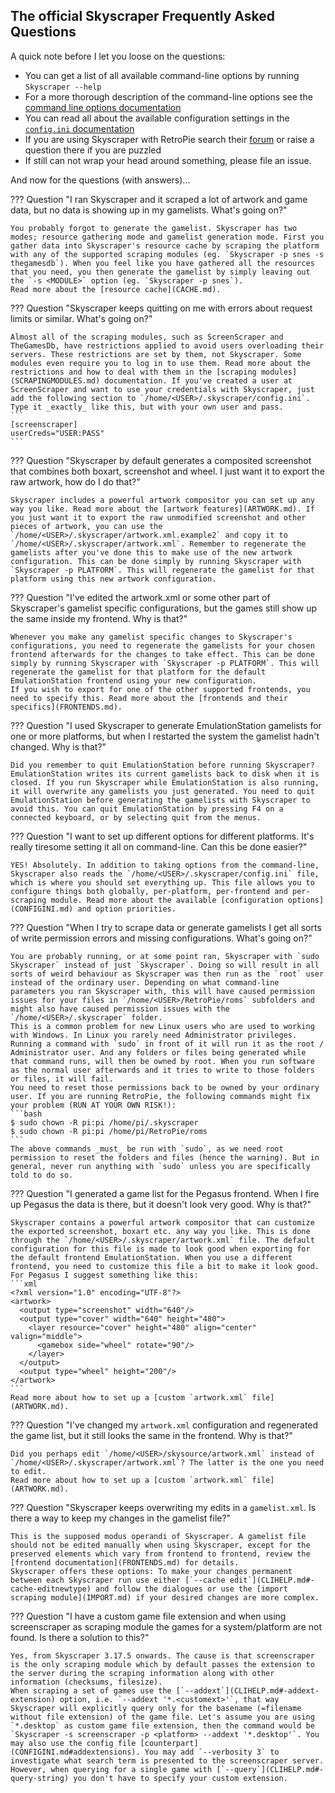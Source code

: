 ## The official Skyscraper Frequently Asked Questions

A quick note before I let you loose on the questions:

-   You can get a list of all available command-line options by running `Skyscraper --help`
-   For a more thorough description of the command-line options see the [command line options documentation](CLIHELP.md)
-   You can read all about the available configuration settings in the [`config.ini` documentation](CONFIGINI.md)
-   If you are using Skyscraper with RetroPie search their [forum](https://retropie.org.uk/forum/) or raise a question there if you are puzzled
-   If still can not wrap your head around something, please file an issue. 

And now for the questions (with answers)...

??? Question "I ran Skyscraper and it scraped a lot of artwork and game data, but no data is showing up in my gamelists. What's going on?"

    You probably forgot to generate the gamelist. Skyscraper has two modes; resource gathering mode and gamelist generation mode. First you gather data into Skyscraper's resource cache by scraping the platform with any of the supported scraping modules (eg. `Skyscraper -p snes -s thegamesdb`). When you feel like you have gathered all the resources that you need, you then generate the gamelist by simply leaving out the `-s <MODULE>` option (eg. `Skyscraper -p snes`).
    Read more about the [resource cache](CACHE.md).

??? Question "Skyscraper keeps quitting on me with errors about request limits or similar. What's going on?"

    Almost all of the scraping modules, such as ScreenScraper and TheGamesDb, have restrictions applied to avoid users overloading their servers. These restrictions are set by them, not Skyscraper. Some modules even require you to log in to use them. Read more about the restrictions and how to deal with them in the [scraping modules](SCRAPINGMODULES.md) documentation. If you've created a user at ScreenScraper and want to use your credentials with Skyscraper, just add the following section to `/home/<USER>/.skyscraper/config.ini`. Type it _exactly_ like this, but with your own user and pass.
    ```
    [screenscraper]
    userCreds="USER:PASS"
    ```

??? Question "Skyscraper by default generates a composited screenshot that combines both boxart, screenshot and wheel. I just want it to export the raw artwork, how do I do that?"

    Skyscraper includes a powerful artwork compositor you can set up any way you like. Read more about the [artwork features](ARTWORK.md). If you just want it to export the raw unmodified screenshot and other pieces of artwork, you can use the `/home/<USER>/.skyscraper/artwork.xml.example2` and copy it to `/home/<USER>/.skyscraper/artwork.xml`. Remember to regenerate the gamelists after you've done this to make use of the new artwork configuration. This can be done simply by running Skyscraper with `Skyscraper -p PLATFORM`. This will regenerate the gamelist for that platform using this new artwork configuration.

??? Question "I've edited the artwork.xml or some other part of Skyscraper's gamelist specific configurations, but the games still show up the same inside my frontend. Why is that?"

    Whenever you make any gamelist specific changes to Skyscraper's configurations, you need to regenerate the gamelists for your chosen frontend afterwards for the changes to take effect. This can be done simply by running Skyscraper with `Skyscraper -p PLATFORM`. This will regenerate the gamelist for that platform for the default EmulationStation frontend using your new configuration.
    If you wish to export for one of the other supported frontends, you need to specify this. Read more about the [frontends and their specifics](FRONTENDS.md).

??? Question "I used Skyscraper to generate EmulationStation gamelists for one or more platforms, but when I restarted the system the gamelist hadn't changed. Why is that?"

    Did you remember to quit EmulationStation before running Skyscraper? EmulationStation writes its current gamelists back to disk when it is closed. If you run Skyscraper while EmulationStation is also running, it will overwrite any gamelists you just generated. You need to quit EmulationStation before generating the gamelists with Skyscraper to avoid this. You can quit EmulationStation by pressing F4 on a connected keyboard, or by selecting quit from the menus.

??? Question "I want to set up different options for different platforms. It's really tiresome setting it all on command-line. Can this be done easier?"

    YES! Absolutely. In addition to taking options from the command-line, Skyscraper also reads the `/home/<USER>/.skyscraper/config.ini` file, which is where you should set everything up. This file allows you to configure things both globally, per-platform, per-frontend and per-scraping module. Read more about the available [configuration options](CONFIGINI.md) and option priorities.

??? Question "When I try to scrape data or generate gamelists I get all sorts of write permission errors and missing configurations. What's going on?"

    You are probably running, or at some point ran, Skyscraper with `sudo Skyscraper` instead of just `Skyscraper`. Doing so will result in all sorts of weird behaviour as Skyscraper was then run as the `root` user instead of the ordinary user. Depending on what command-line parameters you ran Skyscraper with, this will have caused permission issues for your files in `/home/<USER>/RetroPie/roms` subfolders and might also have caused permission issues with the `/home/<USER>/.skyscraper` folder.  
    This is a common problem for new Linux users who are used to working with Windows. In Linux you rarely need Administrator privileges. Running a command with `sudo` in front of it will run it as the root / Administrator user. And any folders or files being generated while that command runs, will then be owned by root. When you run software as the normal user afterwards and it tries to write to those folders or files, it will fail.  
    You need to reset those permissions back to be owned by your ordinary user. If you are running RetroPie, the following commands might fix your problem (RUN AT YOUR OWN RISK!):
    ```bash
    $ sudo chown -R pi:pi /home/pi/.skyscraper
    $ sudo chown -R pi:pi /home/pi/RetroPie/roms
    ```
    The above commands _must_ be run with `sudo`, as we need root permission to reset the folders and files (hence the warning). But in general, never run anything with `sudo` unless you are specifically told to do so.

??? Question "I generated a game list for the Pegasus frontend. When I fire up Pegasus the data is there, but it doesn't look very good. Why is that?"

    Skyscraper contains a powerful artwork compositor that can customize the exported screenshot, boxart etc. any way you like. This is done through the `/home/<USER>/.skyscraper/artwork.xml` file. The default configuration for this file is made to look good when exporting for the default frontend EmulationStation. When you use a different frontend, you need to customize this file a bit to make it look good. For Pegasus I suggest something like this:
    ```xml
    <?xml version="1.0" encoding="UTF-8"?>
    <artwork>
      <output type="screenshot" width="640"/>
      <output type="cover" width="640" height="480">
        <layer resource="cover" height="480" align="center" valign="middle">
          <gamebox side="wheel" rotate="90"/>
        </layer>
      </output>
      <output type="wheel" height="200"/>
    </artwork>
    ```
    Read more about how to set up a [custom `artwork.xml` file](ARTWORK.md).

??? Question "I've changed my `artwork.xml` configuration and regenerated the game list, but it still looks the same in the frontend. Why is that?"

    Did you perhaps edit `/home/<USER>/skysource/artwork.xml` instead of `/home/<USER>/.skyscraper/artwork.xml`? The latter is the one you need to edit.  
    Read more about how to set up a [custom `artwork.xml` file](ARTWORK.md).

??? Question "Skyscraper keeps overwriting my edits in a `gamelist.xml`. Is there a way to keep my changes in the gamelist file?"

    This is the supposed modus operandi of Skyscraper. A gamelist file should not be edited manually when using Skyscraper, except for the preserved elements which vary from frontend to frontend, review the [frontend documentation](FRONTENDS.md) for details.  
    Skyscraper offers these options: To make your changes permanent between each Skyscraper run use either [`--cache edit`](CLIHELP.md#-cache-editnewtype) and follow the dialogues or use the [import scraping module](IMPORT.md) if your desired changes are more complex.

??? Question "I have a custom game file extension and when using screenscraper as scraping module the games for a system/platform are not found. Is there a solution to this?"

    Yes, from Skyscraper 3.17.5 onwards. The cause is that screenscraper is the only scraping module which by default passes the extension to the server during the scraping information along with other information (checksums, filesize).  
    When scraping a set of games use the [`--addext`](CLIHELP.md#-addext-extension) option, i.e. `--addext '*.<customext>'`, that way Skyscraper will explicitly query only for the basename (=filename without file extension) of the game file. Let's assume you are using `*.desktop` as custom game file extension, then the command would be `Skyscraper -s screenscraper -p <platform> --addext '*.desktop'`. You may also use the config file [counterpart](CONFIGINI.md#addextensions). You may add `--verbosity 3` to investigate what search term is presented to the screenscraper server.  
    However, when querying for a single game with [`--query`](CLIHELP.md#-query-string) you don't have to specify your custom extension.
